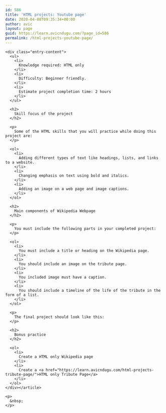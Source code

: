 ```yaml
---
id: 586
title: 'HTML projects: Youtube page'
date: 2020-04-08T09:35:34+00:00
author: avic
layout: page
guid: https://learn.avicndugu.com/?page_id=586
permalink: /html-projects-youtube-page/
---
```

<div id="content" class="site-content">
  <div id="primary" class="content-area">
    <article id="post-583" class="post-583 page type-page status-publish hentry"> 
    
    <div class="entry-content">
      <ul>
        <li>
          Knowledge required: HTML only
        </li>
        <li>
          Difficulty: Beginner friendly.
        </li>
        <li>
          Estimate project completion time: 2 hours
        </li>
      </ul>
      
      <h2>
        Skill focus of the project
      </h2>
      
      <p>
        Some of the HTML skills that you will practice while doing this project are:
      </p>
      
      <ol>
        <li>
          Adding different types of text like headings, lists, and links to a website.
        </li>
        <li>
          Changing emphasis on text using bold and italics.
        </li>
        <li>
          Adding an image on a web page and image captions.
        </li>
      </ol>
      
      <h2>
        Main components of Wikipedia Webpage
      </h2>
      
      <p>
        You must include the following parts in your completed project:
      </p>
      
      <ol>
        <li>
          You must include a title or heading on the Wikipedia page.
        </li>
        <li>
          You should include an image on the tribute page.
        </li>
        <li>
          You included image must have a caption.
        </li>
        <li>
          You should include a timeline of the life of the tribute in the form of a list.
        </li>
      </ol>
      
      <p>
        The final project should look like this:
      </p>
      
      <h2>
        Bonus practice
      </h2>
      
      <ol>
        <li>
          Create a HTML only Wikipedia page
        </li>
        <li>
          Create a <a href="https://learn.avicndugu.com/html-projects-tribute-page/">HTML only Tribute Page</a>
        </li>
      </ol>
    </div></article> 
    
    <p>
      &nbsp;
    </p>
  </div>
</div>